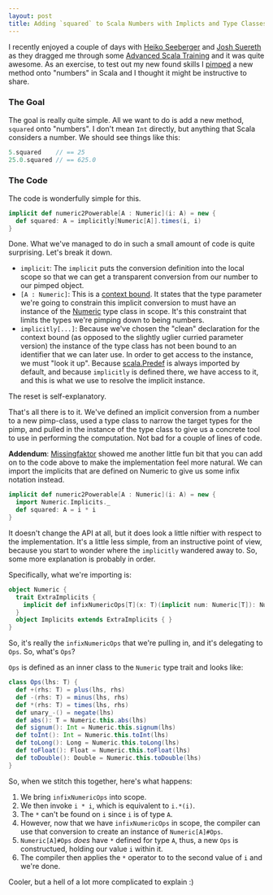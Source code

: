 ```yaml
---
layout: post
title: Adding `squared` to Scala Numbers with Implicts and Type Classes
---
```

I recently enjoyed a couple of days with [Heiko Seeberger](https://twitter.com/#!/hseeberger) and [Josh Suereth](https://twitter.com/#!/jsuereth) as they dragged me through some [Advanced Scala Training](http://typesafe.com/products/training) and it was quite awesome. As an exercise, to test out my new found skills I [pimped](http://www.artima.com/weblogs/viewpost.jsp?thread=179766) a new method onto "numbers" in Scala and I thought it might be instructive to share.

### The Goal

The goal is really quite simple. All we want to do is add a new method, `squared` onto "numbers". I don't mean `Int` directly, but anything that Scala considers a number. We should see things like this:

``` scala
5.squared    // == 25
25.0.squared // == 625.0
```

### The Code

The code is wonderfully simple for this.

``` scala
implicit def numeric2Powerable[A : Numeric](i: A) = new {
  def squared: A = implicitly[Numeric[A]].times(i, i)
}
```

Done. What we've managed to do in such a small amount of code is quite surprising. Let's break it down.

-   `implicit`: The `implicit` puts the conversion definition into the local scope so that we can get a transparent conversion from our number to our pimped object.
-   `[A : Numeric]`: This is a [context bound](http://stackoverflow.com/questions/2982276/what-is-a-context-bound-in-scala). It states that the type parameter we're going to constrain this implicit conversion to must have an instance of the [Numeric](http://www.scala-lang.org/api/current/index.html#scala.math.Numeric) type class in scope. It's this constraint that limits the types we're pimping down to being numbers.
-   `implicitly[...]`: Because we've chosen the "clean" declaration for the context bound (as opposed to the slightly uglier curried parameter version) the instance of the type class has not been bound to an identifier that we can later use. In order to get access to the instance, we must "look it up". Because [scala.Predef](http://www.scala-lang.org/api/current/index.html#scala.Predef$) is always imported by default, and because `implicitly` is defined there, we have access to it, and this is what we use to resolve the implicit instance.

The reset is self-explanatory.

That's all there is to it. We've defined an implicit conversion from a number to a new pimp-class, used a type class to narrow the target types for the pimp, and pulled in the instance of the type class to give us a concrete tool to use in performing the computation. Not bad for a couple of lines of code.

**Addendum**: [Missingfaktor](https://twitter.com/#!/missingfaktor) showed me another little fun bit that you can add on to the code above to make the implementation feel more natural. We can import the implicits that are defined on Numeric to give us some infix notation instead.

``` scala
implicit def numeric2Powerable[A : Numeric](i: A) = new {
  import Numeric.Implicits._
  def squared: A = i * i
}
```

It doesn't change the API at all, but it does look a little niftier with respect to the implementation. It's a little less simple, from an instructive point of view, because you start to wonder where the `implicitly` wandered away to. So, some more explanation is probably in order.

Specifically, what we're importing is:

``` scala
object Numeric {
  trait ExtraImplicits {
    implicit def infixNumericOps[T](x: T)(implicit num: Numeric[T]): Numeric[T]#Ops = new num.Ops(x)    
  }
  object Implicits extends ExtraImplicits { }
}
```

So, it's really the `infixNumericOps` that we're pulling in, and it's delegating to `Ops`. So, what's `Ops`?

`Ops` is defined as an inner class to the `Numeric` type trait and looks like:

``` scala
class Ops(lhs: T) {
  def +(rhs: T) = plus(lhs, rhs)
  def -(rhs: T) = minus(lhs, rhs)
  def *(rhs: T) = times(lhs, rhs)
  def unary_-() = negate(lhs)
  def abs(): T = Numeric.this.abs(lhs)
  def signum(): Int = Numeric.this.signum(lhs)
  def toInt(): Int = Numeric.this.toInt(lhs)
  def toLong(): Long = Numeric.this.toLong(lhs)
  def toFloat(): Float = Numeric.this.toFloat(lhs)
  def toDouble(): Double = Numeric.this.toDouble(lhs)    
}
```

So, when we stitch this together, here's what happens:

1.  We bring `infixNumericOps` into scope.
2.  We then invoke `i * i`, which is equivalent to `i.*(i)`.
3.  The `*` can't be found on `i` since `i` is of type `A`.
4.  However, now that we have `infixNumericOps` in scope, the compiler can use that conversion to create an instance of `Numeric[A]#Ops`.
5.  `Numeric[A]#Ops` *does* have `*` defined for type `A`, thus, a new `Ops` is constructued, holding our value `i` within it.
6.  The compiler then applies the `*` operator to to the second value of `i` and we're done.

Cooler, but a hell of a lot more complicated to explain :)
